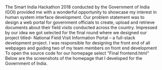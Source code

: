 The Smart India Hackathon 2018 conducted by the Government of India (GOI) provided me with a wonderful opportunity to showcase my interest in human system interface development. Our problem statement was to design a web portal for government officials to create, upload and retrieve documents about their field visits conducted across the country. Impressed by our idea we got selected for the final round where we designed our project titled- National Field Visit Information Portal – a full-stack development project. I was responsible for designing the front end of all webpages and guiding two of my team members on front end development 
To open the source code for our homepage select "Final frontend.html"
Below are the screenshots of the homepage that I developed for the Government of India.
